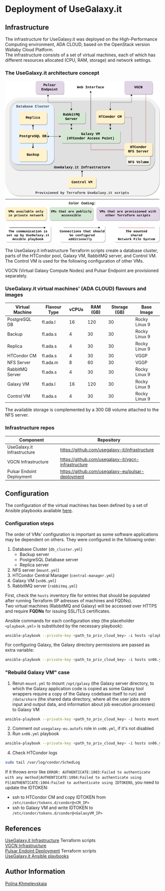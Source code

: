 # Deployment of UseGalaxy.it

## Infrastructure

The infrastructure for UseGalaxy.it was deployed on the High-Performance Computing environment, ADA CLOUD, based on the OpenStack version Wallaby Cloud Platform.   
The infrastructure consists of a set of virtual machines, each of which has different resources allocated (CPU, RAM, storage) and network settings.  

### The UseGalaxy.it architecture concept  
![usegalaxy.it unfrastrusture architecture concept](images/usegalaxy.it.INFRA.png)  

The UseGalaxy.it infrastructure Terraform scripts create a database cluster, parts of the HTCondor pool, Galaxy VM, RabbitMQ server, and Control VM. The Control VM is used for the following configuration of other VMs.  

VGCN (Virtual Galaxy Compute Nodes) and Pulsar Endpoint are provisioned separately.

### UseGalaxy.it virtual machines’ (ADA CLOUD) flavours and images
  
| Virtual Machine | Flavour Type | vCPUs | RAM (GB) | Storage (GB) | Base Image    |
| --------------- | ------------ | ----- | -------- | ------------ | ------------- |
| PostgreSQL DB   | fl.ada.l     | 16    | 120      | 30           | Rocky Linux 9 |
| Backup          | fl.ada.s     | 4     | 30       | 30           | Rocky Linux 9 |
| Replica         | fl.ada.s     | 4     | 30       | 30           | Rocky Linux 9 |
| HTCondor CM     | fl.ada.s     | 4     | 30       | 30           | VGGP          |
| NFS Server      | fl.ada.m     | 8     | 60       | 30           | VGGP          |
| RabbitMQ Server | fl.ada.s     | 4     | 30       | 30           | Rocky Linux 9 |
| Galaxy VM       | fl.ada.l     | 16    | 120      | 30           | Rocky Linux 9 |
| Control VM      | fl.ada.s     | 4     | 30       | 30           | Rocky Linux 9 |

The available storage is complemented by a 300 GB volume attached to the NFS server.  

### Infrastructure repos
  
| Component                   | Repository                                          |
| --------------------------- | --------------------------------------------------- |
| UseGalaxy.it Infrastructure | https://github.com/usegalaxy-it/infrastructure      |
| VGCN Infrastructure         | https://github.com/usegalaxy-it/vgcn-infrastructure |
| Pulsar Endoint Deployment   | https://github.com/usegalaxy-eu/pulsar-deployment   |


## Configuration

The configuration of the virtual machines has been defined by a set of Ansible playbooks available [here](https://github.com/usegalaxy-it/infrastructure-playbook).

### Configuration steps

The order of VMs’ configuration is important as some software applications may be dependent on others. They were configured in the following order:

1. Database Cluster (`db_cluster.yml`)
   - Backup server 
   - PostgreSQL Database server
   - Replica server
2. NFS server (`mount.yml`)
3. HTCondor Central Manager (`central-manager.yml`)
4. Galaxy VM (`sn06.yml`)
5. RabbitMQ server (`rabbitmq.yml`)

First, check the `hosts` inventory file for entries that should be populated after running Terraform (IP adresses of machines and FQDNs).   
Two virtual machines (RabbitMQ and Galaxy) will be accessed over HTTPS and require **FQDNs** for issuing SSL/TLS certificates.

Ansible commands for each configuration step (the placeholder `<playbook.yml>` is substituted by the necessary playbook):

```bash
ansible-playbook --private-key <path_to_priv_cloud_key> -i hosts <playbook.yml>
```

For configuring Galaxy, the Galaxy directory permissions are passed as extra variable:

```bash
ansible-playbook --private-key <path_to_priv_cloud_key> -i hosts sn06.yml --extra-vars "__galaxy_dir_perms='0755'"
```

### "Rebuild Galaxy VM" case

1. Rerun `mount.yml` to mount `/opt/galaxy` (the Galaxy server directory, to which the Galaxy application code is copied as some Galaxy tool wrappers require a copy of the Galaxy codebase itself to run) and `/data/share`  (the shared data directory, where all the user jobs store input and output data, and information about job execution processes) to Galaxy VM
```bash
ansible-playbook --private-key <path_to_priv_cloud_key> -i hosts mount.yml
```
2. Comment out `usegalaxy-eu.autofs` role in `sn06.yml`, if it's not disabled
3. Run `sn06.yml` playbook
```bash
ansible-playbook --private-key <path_to_priv_cloud_key> -i hosts sn06.yml --extra-vars "__galaxy_dir_perms='0755'"
```
4. Check HTCondor logs
```bash 
sudo tail /var/log/condor/SchedLog
```

If it throws error like `ERROR: AUTHENTICATE:1003:Failed to authenticate with any method|AUTHENTICATE:1004:Failed to authenticate using FS|AUTHENTICATE:1004:Failed to authenticate using IDTOKENS`, you need to update the IDTOKEN:
- ssh to HTCondor CM and copy IDTOKEN from `/etc/condor/tokens.d/condor@<CM_IP>`
- ssh to Galaxy VM and write IDTOKEN to `/etc/condor/tokens.d/condor@<GalaxyVM_IP>`


## References

[UseGalaxy.it Infrastructure](https://github.com/usegalaxy-it/infrastructure) Terraform scripts  
[VGCN Infrastructure](https://github.com/usegalaxy-it/vgcn-infrastructure)  
[Pulsar Endoint Deployment](https://github.com/usegalaxy-eu/pulsar-deployment) Terraform scripts  
[UseGalaxy.it Ansible playbooks](https://github.com/usegalaxy-it/infrastructure-playbook)


## Author Information

[Polina Khmelevskaia](https://github.com/po-khmel)